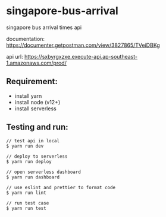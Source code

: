 # singapore-bus-arrival

singapore bus arrival times api

documentation: https://documenter.getpostman.com/view/3827865/TVeiDBKg

api url: https://sxbyrgxzxe.execute-api.ap-southeast-1.amazonaws.com/prod/

## Requirement:

- install yarn
- install node (v12+)
- install serverless

## Testing and run:

```
// test api in local
$ yarn run dev

// deploy to serverless
$ yarn run deploy

// open serverless dashboard
$ yarn run dashboard

// use eslint and prettier to format code
$ yarn run lint

// run test case
$ yarn run test
```
